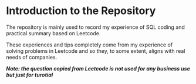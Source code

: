 # Introduction to the Repository

The repository is mainly used to record my experience of SQL coding and practical summary based on Leetcode.

These experiences and tips completely come from my experience of solving problems in Leetcode and so they, to some extent, aligns with real needs of companies.

***Note: the question copied from Leetcode is not used for any business use but just for turotial***



